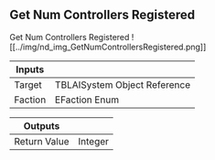 ## Get Num Controllers Registered
Get Num Controllers Registered
![[../img/nd_img_GetNumControllersRegistered.png]]

|Inputs||
|--|--|
| Target | TBLAISystem Object Reference |
| Faction | EFaction Enum |

|Outputs||
|--|--|
| Return Value | Integer |
